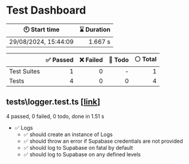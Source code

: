 # Test Dashboard


| :clock10: Start time | :hourglass: Duration |
| --- | ---: |
|29/08/2024, 15:44:09|1.667 s|

| | :white_check_mark: Passed | :x: Failed | :construction: Todo | :white_circle: Total |
| --- | ---: | ---: | ---:| ---: |
|Test Suites|1|0|-|1|
|Tests|4|0|0|4|

## tests\logger.test.ts [[link](https://github.com/ubq-testing/kernel-logger/blob/57fb62ed69f677faa572db1f43620e5f4c169742/tests\logger.test.ts)]

4 passed, 0 failed, 0 todo, done in 1.51 s

- :white_check_mark: Logs
  - :white_check_mark: should create an instance of Logs
  - :white_check_mark: should throw an error if Supabase credentials are not provided
  - :white_check_mark: should log to Supabase on fatal by default
  - :white_check_mark: should log to Supabase on any defined levels

